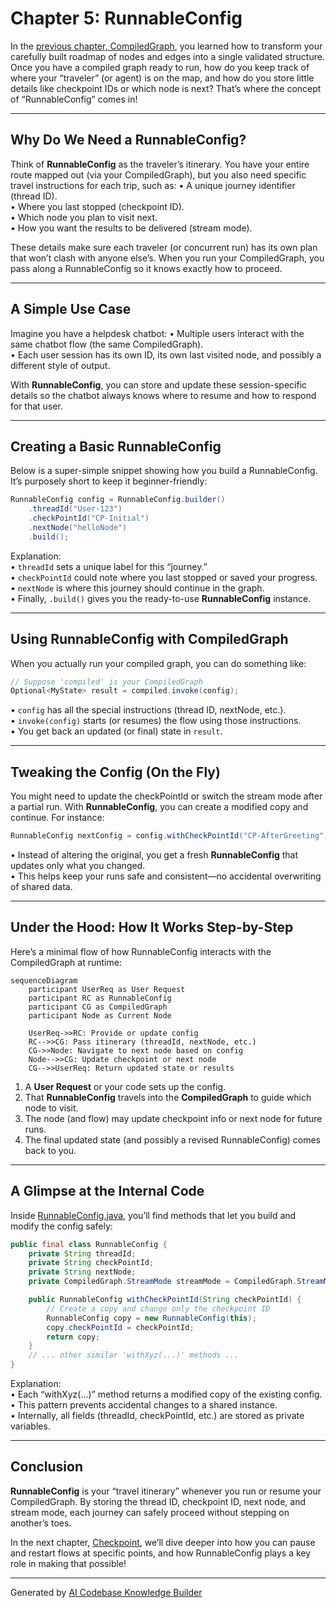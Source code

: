 # Chapter 5: RunnableConfig

In the [previous chapter, CompiledGraph](04_compiledgraph.md), you learned how to transform your carefully built roadmap of nodes and edges into a single validated structure. Once you have a compiled graph ready to run, how do you keep track of where your “traveler” (or agent) is on the map, and how do you store little details like checkpoint IDs or which node is next? That’s where the concept of “RunnableConfig” comes in!

---

## Why Do We Need a RunnableConfig?

Think of **RunnableConfig** as the traveler’s itinerary. You have your entire route mapped out (via your CompiledGraph), but you also need specific travel instructions for each trip, such as:
• A unique journey identifier (thread ID).  
• Where you last stopped (checkpoint ID).  
• Which node you plan to visit next.  
• How you want the results to be delivered (stream mode).

These details make sure each traveler (or concurrent run) has its own plan that won’t clash with anyone else’s. When you run your CompiledGraph, you pass along a RunnableConfig so it knows exactly how to proceed.

---

## A Simple Use Case

Imagine you have a helpdesk chatbot:
• Multiple users interact with the same chatbot flow (the same CompiledGraph).  
• Each user session has its own ID, its own last visited node, and possibly a different style of output.  

With **RunnableConfig**, you can store and update these session-specific details so the chatbot always knows where to resume and how to respond for that user.

---

## Creating a Basic RunnableConfig

Below is a super-simple snippet showing how you build a RunnableConfig. It’s purposely short to keep it beginner-friendly:

```java
RunnableConfig config = RunnableConfig.builder()
    .threadId("User-123")
    .checkPointId("CP-Initial")
    .nextNode("helloNode")
    .build();
```

Explanation:  
• `threadId` sets a unique label for this “journey.”  
• `checkPointId` could note where you last stopped or saved your progress.  
• `nextNode` is where this journey should continue in the graph.  
• Finally, `.build()` gives you the ready-to-use **RunnableConfig** instance.

---

## Using RunnableConfig with CompiledGraph

When you actually run your compiled graph, you can do something like:

```java
// Suppose 'compiled' is your CompiledGraph
Optional<MyState> result = compiled.invoke(config);
```

• `config` has all the special instructions (thread ID, nextNode, etc.).  
• `invoke(config)` starts (or resumes) the flow using those instructions.  
• You get back an updated (or final) state in `result`.

---

## Tweaking the Config (On the Fly)

You might need to update the checkPointId or switch the stream mode after a partial run. With **RunnableConfig**, you can create a modified copy and continue. For instance:

```java
RunnableConfig nextConfig = config.withCheckPointId("CP-AfterGreeting");
```

• Instead of altering the original, you get a fresh **RunnableConfig** that updates only what you changed.  
• This helps keep your runs safe and consistent—no accidental overwriting of shared data.

---

## Under the Hood: How It Works Step-by-Step

Here’s a minimal flow of how RunnableConfig interacts with the CompiledGraph at runtime:

```mermaid
sequenceDiagram
    participant UserReq as User Request
    participant RC as RunnableConfig
    participant CG as CompiledGraph
    participant Node as Current Node

    UserReq->>RC: Provide or update config
    RC-->>CG: Pass itinerary (threadId, nextNode, etc.)
    CG->>Node: Navigate to next node based on config
    Node-->>CG: Update checkpoint or next node 
    CG-->>UserReq: Return updated state or results
```

1. A **User Request** or your code sets up the config.  
2. That **RunnableConfig** travels into the **CompiledGraph** to guide which node to visit.  
3. The node (and flow) may update checkpoint info or next node for future runs.  
4. The final updated state (and possibly a revised RunnableConfig) comes back to you.

---

## A Glimpse at the Internal Code

Inside [RunnableConfig.java](../tree/main/core/src/main/java/org/bsc/langgraph4j/RunnableConfig.java), you’ll find methods that let you build and modify the config safely:

```java
public final class RunnableConfig {
    private String threadId;
    private String checkPointId;
    private String nextNode;
    private CompiledGraph.StreamMode streamMode = CompiledGraph.StreamMode.VALUES;

    public RunnableConfig withCheckPointId(String checkPointId) {
        // Create a copy and change only the checkpoint ID
        RunnableConfig copy = new RunnableConfig(this);
        copy.checkPointId = checkPointId;
        return copy;
    }
    // ... other similar 'withXyz(...)' methods ...
}
```

Explanation:  
• Each “withXyz(...)” method returns a modified copy of the existing config.  
• This pattern prevents accidental changes to a shared instance.  
• Internally, all fields (threadId, checkPointId, etc.) are stored as private variables.

---

## Conclusion

**RunnableConfig** is your “travel itinerary” whenever you run or resume your CompiledGraph. By storing the thread ID, checkpoint ID, next node, and stream mode, each journey can safely proceed without stepping on another’s toes.

In the next chapter, [Checkpoint](06_checkpoint.md), we’ll dive deeper into how you can pause and restart flows at specific points, and how RunnableConfig plays a key role in making that possible!

---

Generated by [AI Codebase Knowledge Builder](https://github.com/The-Pocket/Tutorial-Codebase-Knowledge)